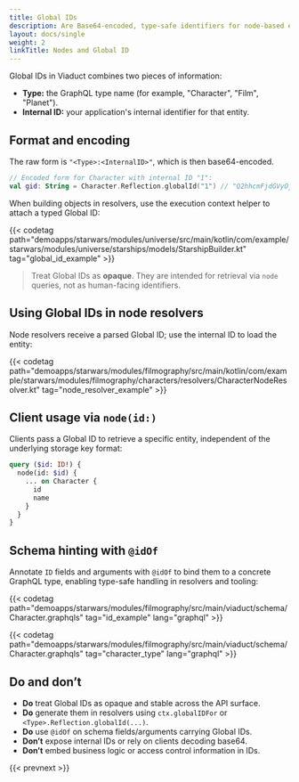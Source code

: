 ```yaml
---
title: Global IDs
description: Are Base64-encoded, type-safe identifiers for node-based entity retrieval in Viaduct.
layout: docs/single
weight: 2
linkTitle: Nodes and Global ID
---
```


Global IDs in Viaduct combines two pieces of information:

- **Type:** the GraphQL type name (for example, "Character", "Film", "Planet").
- **Internal ID:** your application's internal identifier for that entity.

## Format and encoding

The raw form is `"<Type>:<InternalID>"`, which is then base64-encoded.

```kotlin
// Encoded form for Character with internal ID "1":
val gid: String = Character.Reflection.globalId("1") // "Q2hhcmFjdGVyOjE="
```

When building objects in resolvers, use the execution context helper to attach a typed Global ID:

{{< codetag path="demoapps/starwars/modules/universe/src/main/kotlin/com/example/starwars/modules/universe/starships/models/StarshipBuilder.kt" tag="global_id_example"  >}}

> Treat Global IDs as **opaque**. They are intended for retrieval via `node` queries, not as human-facing identifiers.

## Using Global IDs in node resolvers

Node resolvers receive a parsed Global ID; use the internal ID to load the entity:

{{< codetag path="demoapps/starwars/modules/filmography/src/main/kotlin/com/example/starwars/modules/filmography/characters/resolvers/CharacterNodeResolver.kt" tag="node_resolver_example"  >}}

## Client usage via `node(id:)`

Clients pass a Global ID to retrieve a specific entity, independent of the underlying storage key format:

```graphql
query ($id: ID!) {
  node(id: $id) {
    ... on Character {
      id
      name
    }
  }
}
```

## Schema hinting with `@idOf`

Annotate `ID` fields and arguments with `@idOf` to bind them to a concrete GraphQL type, enabling type-safe handling in
resolvers and tooling:

{{< codetag path="demoapps/starwars/modules/filmography/src/main/viaduct/schema/Character.graphqls" tag="id_example" lang="graphql" >}}

{{< codetag path="demoapps/starwars/modules/filmography/src/main/viaduct/schema/Character.graphqls" tag="character_type" lang="graphql" >}}

## Do and don’t

- **Do** treat Global IDs as opaque and stable across the API surface.
- **Do** generate them in resolvers using `ctx.globalIDFor` or `<Type>.Reflection.globalId(...)`.
- **Do** use `@idOf` on schema fields/arguments carrying Global IDs.
- **Don’t** expose internal IDs or rely on clients decoding base64.
- **Don’t** embed business logic or access control information in IDs.

{{< prevnext >}}
